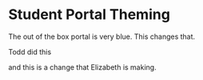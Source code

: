 # Student Portal Theming

The out of the box portal is very blue.
This changes that.

Todd did this

and this is a change that Elizabeth is making. 

